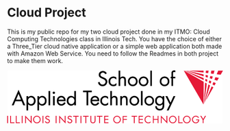 # Cloud Project

This is my public repo for my two cloud project done in my ITMO: Cloud Computing Technologies class in Illinois Tech. You have the choice of either a Three_Tier cloud native application or a simple web application both made with Amazon Web Service. You need to follow the Readmes in both project to make them work.

![IIT_logo](src/IIT.png "IIT school of applied technology Logo")
